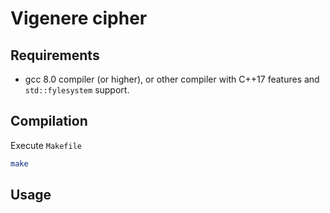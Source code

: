 # Vigenere cipher
## Requirements
- gcc 8.0 compiler (or higher), or other compiler with C++17 features and `std::fylesystem` support.

## Compilation

Execute `Makefile`
```bash
make
```

## Usage